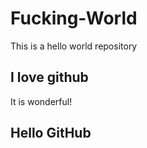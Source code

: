 # Fucking-World
This is a hello world repository


## I love github
It is wonderful!

## Hello GitHub